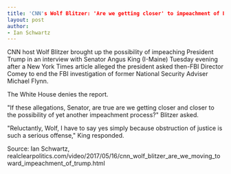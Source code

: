 ```yaml
---
title: 'CNN's Wolf Blitzer: 'Are we getting closer' to impeachment of Donald Trump?'
layout: post
author:
- Ian Schwartz
---
```


CNN host Wolf Blitzer brought up the possibility of impeaching President Trump in an interview with Senator Angus King (I-Maine) Tuesday evening after a New York Times article alleged the president asked then-FBI Director Comey to end the FBI investigation of former National Security Adviser Michael Flynn.

The White House denies the report.

"If these allegations, Senator, are true are we getting closer and closer to the possibility of yet another impeachment process?" Blitzer asked.

"Reluctantly, Wolf, I have to say yes simply because obstruction of justice is such a serious offense," King responded.

Source: Ian Schwartz, realclearpolitics.com/video/2017/05/16/cnn\_wolf\_blitzer\_are\_we\_moving\_toward\_impeachment\_of\_trump.html
